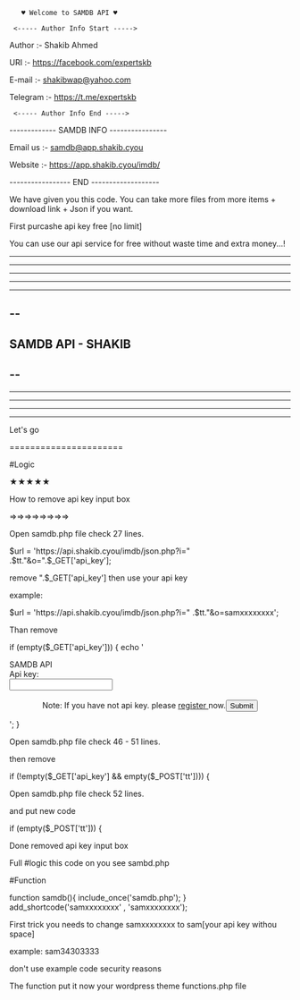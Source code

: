        ♥ Welcome to SAMDB API ♥

     <----- Author Info Start ----->

Author :- Shakib Ahmed

URI :- https://facebook.com/expertskb

E-mail :- shakibwap@yahoo.com

Telegram :- https://t.me/expertskb

     <----- Author Info End ----->


------------- SAMDB INFO ----------------

Email us :- samdb@app.shakib.cyou

Website :- https://app.shakib.cyou/imdb/


----------------- END -------------------


We have given you this code. You can take more files from more items +  download link + Json if you want.





First purcashe api key free [no limit]



You can use our api service for free without waste time and extra money...!





---------------------------
----------------------
---------------
----------
-----
--
-
SAMDB API - SHAKIB
-
--
-----
-----------
----------------
------------------------
-----------------------------



Let's go

======================

#Logic

★★★★★

How to remove api key input box

=>=>=>=>=>=>=>=>

Open samdb.php file check 27 lines.

$url = 'https://api.shakib.cyou/imdb/json.php?i=" .$tt."&o=".$_GET['api_key'];


remove ".$_GET['api_key'] then use your api key


example:

$url = 'https://api.shakib.cyou/imdb/json.php?i=" .$tt."&o=samxxxxxxxx';

Than remove

if (empty($_GET['api_key'])) {
echo '
<div class="mmm">SAMDB API</div><div class="form">

<div class="mvinfo"><form action="" method="get" enctype="multipart/form-data"><div class="mvlist">Api key:<br/> <input type="text" name="api_key" value=""/></div><br><div class="mvlistt"><center>Note: If you have not api key.  please <a href="//app.shakib.cyou/imdb">register </a> now.<input type="submit" value="Submit"/></center></div></form></div>';
} 

Open samdb.php file check 46 - 51 lines.


then remove

if (!empty($_GET['api_key'] && empty($_POST['tt']))) {


Open samdb.php file check 52 lines.


and put new code


if (empty($_POST['tt'])) {

Done removed api key input box



Full #logic this code on you see sambd.php


#Function 

function samdb(){ include_once('samdb.php'); } add_shortcode('samxxxxxxxx' , 'samxxxxxxxx');


First trick you needs to change samxxxxxxxx to sam[your api key withou space] 


example: sam34303333



don't use example code security reasons


The function put it now your wordpress theme functions.php file


<?php

than paste your file


example:

<?php

function samdb(){ include_once('samdb.php'); } add_shortcode('samxxxxxxxx' , 'samxxxxxxxx');



Then move samdb.php file to your theme folder


example: file:///storage/emulated/0/Download/i%20Theme/


This is mobile root. If you are pc & tab user search on youtube or google and read blog & watch video


Done our program already setup


How to live samdb api on wordpress


Go to admin panel / pages option then add new pages

Choice your name [private] (do not share anyone page link)

And Second box put now


[samxxxxxxxx]

Note: not remove [] you can use full code like bbcode style

example :
[sam34303333]

Done great jobs...!
